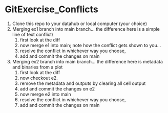 # GitExercise_Conflicts

1. Clone this repo to your datahub or local computer (your choice)
1. Merging ex1 branch into main branch... the difference here is a simple line of text conflict\\
   1. first look at the diff
   1. now merge e1 into main; note how the conflict gets shown to you...
   1. resolve the conflict in whichever way you choose,
   1. add and commit the changes on main
1. Merging ex2 branch into main branch... the difference here is metadata and binaries from a plot
   1. first look at the diff
   1. now checkout e2.
   1.  remove the metadata and outputs by clearing all cell output
   1. add and commit the changes on e2
   1. now merge e2 into main
   1. resolve the conflict in whichever way you choose,
   1. add and commit the changes on main
